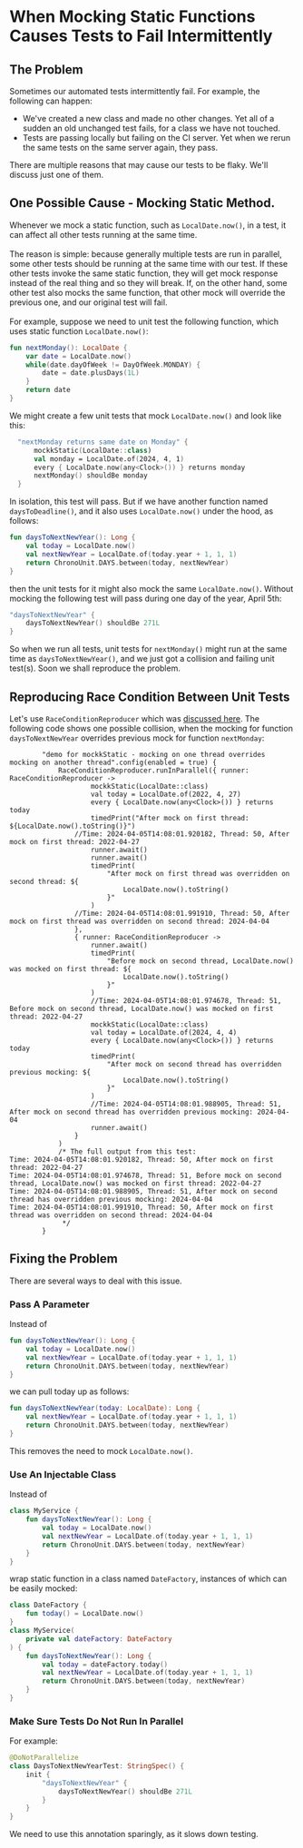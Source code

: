 # When Mocking Static Functions Causes Tests to Fail Intermittently

## The Problem

Sometimes our automated tests intermittently fail. For example, the following can happen:
* We've created a new class and made no other changes. Yet all of a sudden an old unchanged test fails, for a class we have not touched.
* Tests are passing locally but failing on the CI server. Yet when we rerun the same tests on the same server again, they pass.

There are multiple reasons that may cause our tests to be flaky. We'll discuss just one of them.

## One Possible Cause - Mocking Static Method.

Whenever we mock a static function, such as `LocalDate.now()`, in a test, it can affect all other tests running at the same time. 
<br />
<br />
The reason is simple: because generally multiple tests are run in parallel, some other tests should be running at the same time with our test. If these other tests invoke the same static function, they will get mock response instead of the real thing and so they will break. If, on the other hand, some other test also mocks the same function, that other mock will override the previous one, and our original test will fail.
<br />
<br />
For example, suppose we need to unit test the following function, which uses static function `LocalDate.now()`:

```kotlin
fun nextMonday(): LocalDate {
    var date = LocalDate.now()
    while(date.dayOfWeek != DayOfWeek.MONDAY) { 
        date = date.plusDays(1L)
    }
    return date
}
```
We might create a few unit tests that mock `LocalDate.now()` and look like this:
```kotlin
  "nextMonday returns same date on Monday" {
      mockkStatic(LocalDate::class)
      val monday = LocalDate.of(2024, 4, 1)
      every { LocalDate.now(any<Clock>()) } returns monday
      nextMonday() shouldBe monday
  }
```
In isolation, this test will pass. But if we have another function named `daysToDeadline()`, and it also uses `LocalDate.now()` under the hood, as follows:

```kotlin
fun daysToNextNewYear(): Long {
    val today = LocalDate.now()
    val nextNewYear = LocalDate.of(today.year + 1, 1, 1)
    return ChronoUnit.DAYS.between(today, nextNewYear)
}
```
then the unit tests for it might also mock the same `LocalDate.now()`. Without mocking the following test will pass during one day of the year, April 5th:
```kotlin
"daysToNextNewYear" {
    daysToNextNewYear() shouldBe 271L
}
```

So when we run all tests, unit tests for `nextMonday()` might run at the same time as `daysToNextNewYear()`, and we just got a collision and failing unit test(s). Soon we shall reproduce the problem.

## Reproducing Race Condition Between Unit Tests

Let's use `RaceConditionReproducer` which was [discussed here](https://github.com/AlexCue987/talking-the-talk/blob/main/konkurrensy/reproduce-race-conditions/RACE-CONDITIONS-REPRODUCER.md). The following code shows one possible collision, when the mocking for function `daysToNextNewYear` overrides previous mock for function `nextMonday`:

```koltin
        "demo for mockkStatic - mocking on one thread overrides mocking on another thread".config(enabled = true) {
            RaceConditionReproducer.runInParallel({ runner: RaceConditionReproducer ->
                    mockkStatic(LocalDate::class)
                    val today = LocalDate.of(2022, 4, 27)
                    every { LocalDate.now(any<Clock>()) } returns today
                    timedPrint("After mock on first thread: ${LocalDate.now().toString()}")
                //Time: 2024-04-05T14:08:01.920182, Thread: 50, After mock on first thread: 2022-04-27
                    runner.await()
                    runner.await()
                    timedPrint(
                        "After mock on first thread was overridden on second thread: ${
                            LocalDate.now().toString()
                        }"
                    )
                //Time: 2024-04-05T14:08:01.991910, Thread: 50, After mock on first thread was overridden on second thread: 2024-04-04
                },
                { runner: RaceConditionReproducer ->
                    runner.await()
                    timedPrint(
                        "Before mock on second thread, LocalDate.now() was mocked on first thread: ${
                            LocalDate.now().toString()
                        }"
                    )
                    //Time: 2024-04-05T14:08:01.974678, Thread: 51, Before mock on second thread, LocalDate.now() was mocked on first thread: 2022-04-27
                    mockkStatic(LocalDate::class)
                    val today = LocalDate.of(2024, 4, 4)
                    every { LocalDate.now(any<Clock>()) } returns today
                    timedPrint(
                        "After mock on second thread has overridden previous mocking: ${
                            LocalDate.now().toString()
                        }"
                    )
                    //Time: 2024-04-05T14:08:01.988905, Thread: 51, After mock on second thread has overridden previous mocking: 2024-04-04
                    runner.await()
                }
            )
            /* The full output from this test:
Time: 2024-04-05T14:08:01.920182, Thread: 50, After mock on first thread: 2022-04-27
Time: 2024-04-05T14:08:01.974678, Thread: 51, Before mock on second thread, LocalDate.now() was mocked on first thread: 2022-04-27
Time: 2024-04-05T14:08:01.988905, Thread: 51, After mock on second thread has overridden previous mocking: 2024-04-04
Time: 2024-04-05T14:08:01.991910, Thread: 50, After mock on first thread was overridden on second thread: 2024-04-04
             */
        }

```

## Fixing the Problem

There are several ways to deal with this issue.

### Pass A Parameter

Instead of 

```kotlin
fun daysToNextNewYear(): Long {
    val today = LocalDate.now()
    val nextNewYear = LocalDate.of(today.year + 1, 1, 1)
    return ChronoUnit.DAYS.between(today, nextNewYear)
}
```
we can pull today up as follows:

```kotlin
fun daysToNextNewYear(today: LocalDate): Long {
    val nextNewYear = LocalDate.of(today.year + 1, 1, 1)
    return ChronoUnit.DAYS.between(today, nextNewYear)
}
```
This removes the need to mock `LocalDate.now()`.

### Use An Injectable Class

Instead of
```kotlin
class MyService {
    fun daysToNextNewYear(): Long {
        val today = LocalDate.now()
        val nextNewYear = LocalDate.of(today.year + 1, 1, 1)
        return ChronoUnit.DAYS.between(today, nextNewYear)
    }
}
```

wrap static function in a class named `DateFactory`, instances of which can be easily mocked:

```kotlin
class DateFactory {
    fun today() = LocalDate.now()
}
class MyService(
    private val dateFactory: DateFactory
) {
    fun daysToNextNewYear(): Long {
        val today = dateFactory.today()
        val nextNewYear = LocalDate.of(today.year + 1, 1, 1)
        return ChronoUnit.DAYS.between(today, nextNewYear)
    }
}
```

### Make Sure Tests Do Not Run In Parallel

For example:
```kotlin
@DoNotParallelize
class DaysToNextNewYearTest: StringSpec() {
    init {
        "daysToNextNewYear" {
            daysToNextNewYear() shouldBe 271L
        }
    }
}
```
We need to use this annotation sparingly, as it slows down testing.


